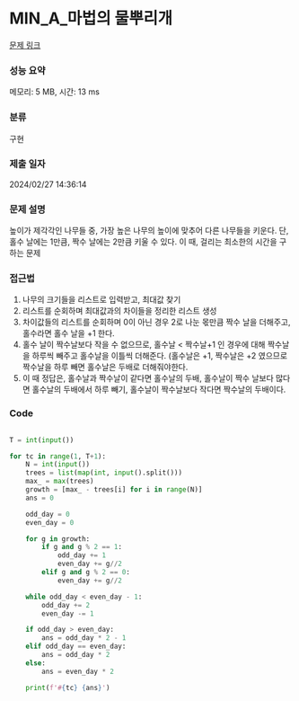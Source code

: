# MIN_A_마법의 물뿌리개

[문제 링크](https://pro.mincoding.co.kr/problem/SAMSUNG_A_05)

### 성능 요약

메모리: 5 MB, 시간: 13 ms

### 분류

구현

### 제출 일자

2024/02/27  14:36:14

### 문제 설명

<p> 높이가 제각각인 나무들 중, 가장 높은 나무의 높이에 맞추어 다른 나무들을 키운다. 단, 홀수 날에는 1만큼, 짝수 날에는 2만큼 키울 수 있다. 이 때, 걸리는 최소한의 시간을 구하는 문제 </p>

### 접근법
1. 나무의 크기들을 리스트로 입력받고, 최대값 찾기
2. 리스트를 순회하며 최대값과의 차이들을 정리한 리스트 생성
3. 차이값들의 리스트를 순회하며 0이 아닌 경우 2로 나눈 몫만큼 짝수 날을 더해주고, 홀수라면 홀수 날을 +1 한다.
4. 홀수 날이 짝수날보다 작을 수 없으므로, 홀수날 < 짝수날+1 인 경우에 대해 짝수날을 하루씩 빼주고 홀수날을 이틀씩 더해준다.
   (홀수날은 +1, 짝수날은 +2 였으므로 짝수날을 하루 빼면 홀수날은 두배로 더해줘야한다.
5. 이 때 정답은, 홀수날과 짝수날이 같다면 홀수날의 두배, 홀수날이 짝수 날보다 많다면 홀수날의 두배에서 하루 빼기, 홀수날이 짝수날보다 작다면 짝수날의 두배이다.



### Code
```python

T = int(input())

for tc in range(1, T+1):
    N = int(input())
    trees = list(map(int, input().split()))
    max_ = max(trees)
    growth = [max_ - trees[i] for i in range(N)]
    ans = 0

    odd_day = 0
    even_day = 0

    for g in growth:
        if g and g % 2 == 1:
            odd_day += 1
            even_day += g//2
        elif g and g % 2 == 0:
            even_day += g//2

    while odd_day < even_day - 1:
        odd_day += 2
        even_day -= 1

    if odd_day > even_day:
        ans = odd_day * 2 - 1
    elif odd_day == even_day:
        ans = odd_day * 2
    else:
        ans = even_day * 2

    print(f'#{tc} {ans}')

```
